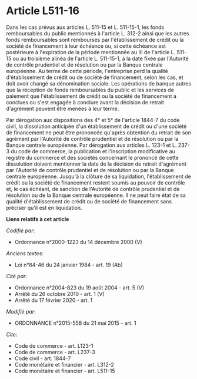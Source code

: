 # Article L511-16

Dans les cas prévus aux articles L. 511-15 et L. 511-15-1, les fonds remboursables du public mentionnés à l'article L. 312-2
ainsi que les autres fonds remboursables sont remboursés par l'établissement de crédit ou la société de financement à leur
échéance ou, si cette échéance est postérieure à l'expiration de la période mentionnée au III de l'article L. 511-15 ou au
troisième alinéa de l'article L. 511-15-1, à la date fixée par l'Autorité de contrôle prudentiel et de résolution ou par la
Banque centrale européenne. Au terme de cette période, l'entreprise perd la qualité d'établissement de crédit ou de société
de financement, selon les cas, et doit avoir changé sa dénomination sociale. Les opérations de banque autres que la réception
de fonds remboursables du public et les services de paiement que l'établissement de crédit ou la société de financement a
conclues ou s'est engagée à conclure avant la décision de retrait d'agrément peuvent être menées à leur terme. 

Par dérogation aux dispositions des 4° et 5° de l'article 1844-7 du code civil, la dissolution anticipée d'un établissement
de crédit ou d'une société de financement ne peut être prononcée qu'après obtention du retrait de son agrément par l'Autorité
de contrôle prudentiel et de résolution ou par la Banque centrale européenne. Par dérogation aux articles L. 123-1 et L.
237-3 du code de commerce, la publication et l'inscription modificative au registre du commerce et des sociétés concernant le
prononcé de cette dissolution doivent mentionner la date de la décision de retrait d'agrément par l'Autorité de contrôle
prudentiel et de résolution ou par la Banque centrale européenne. Jusqu'à la clôture de sa liquidation, l'établissement de
crédit ou la société de financement restent soumis au pouvoir de contrôle et, le cas échéant, de sanction de l'Autorité de
contrôle prudentiel et de résolution ou de la Banque centrale européenne. Il ne peut faire état de sa qualité d'établissement
de crédit ou de société de financement sans préciser qu'il est en liquidation.

**Liens relatifs à cet article**

_Codifié par_:

  - Ordonnance n°2000-1223 du 14 décembre 2000 (V)

_Anciens textes_:

  - Loi n°84-46 du 24 janvier 1984 - art. 19 (Ab)

_Cité par_:

  - Ordonnance n°2004-823 du 19 août 2004 - art. 5 (V)
  - Arrêté du 26 octobre 2010 - art. 1 (V)
  - Arrêté du 17 février 2020 - art. 1

_Modifié par_:

  - ORDONNANCE n°2015-558 du 21 mai 2015 - art. 1

_Cite_:

  - Code de commerce - art. L123-1
  - Code de commerce - art. L237-3
  - Code civil - art. 1844-7
  - Code monétaire et financier - art. L312-2
  - Code monétaire et financier - art. L511-15

